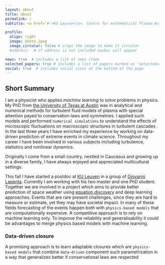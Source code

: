 ```yaml
---
layout: about
title: about
permalink: /
subtitle: <a href='#'>KU Leuven</a>. Centre for mathematical Plasma-Astrophysics, Belgium

profile:
  align: right
  image: photo.jpeg
  image_circular: false # crops the image to make it circular
  #address:  # if address is not included navbar will appear

news: true  # includes a list of news items
selected_papers: true # includes a list of papers marked as "selected={true}"
social: true  # includes social icons at the bottom of the page
---
```



## Short Summary

I am a physicist who applies *machine learning* to solve problems in physics. My PhD from [the University of Texas at Austin](https://www.utexas.edu) was in analytical and numerical methods for turbulent fluid models of plasma with special attention payed to conservation laws and symmetries. I applied such models and performed  `numerical simulations` to understand the effects of microscopic fluctuations on macroscopic structures in turbulent cascades . In the last three years I have enriched my experience by working on data-driven prediction of extreme events in climate science.  Throughout my career I have been involved in various subjects including turbulence, statistics and nonlinear dynamics. 

Originally I come from a small country, nestled in Caucasus and growing up in a diverse family, I have always enjoyed and appreciated multicultural settings. 

This fall I have started a postdoc at [KU Leuven](https://www.kuleuven.be/english/kuleuven/index.html) in a group of [Giovanni Lapenta](https://www.kuleuven.be/wieiswie/en/person/00052182). Currently I am working with his two master and one PhD student. Together we are involved in a project which aims to provide better prediction of space weather using [equation discovery](https://towardsdatascience.com/on-data-driven-equation-discovery-5069795d239d) and deep learning approaches. Events that are rare present challenges, since they are hard to measure or estimate, yet they may have societal impact. In many of these fields forecasting of the events happen both with `physics-based models` that are computationally expensive. A competitive approach is to rely on machine learning only. To improve the reliability and generalisability it could be advantages to merge physics based models with machine learning. 

### Data-driven closure

A promising approach is to learn adaptable closures which are `physics-based models` that combine `data-driven` component such parametrization in a way that generalizes better if conservational laws are respected